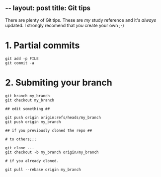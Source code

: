 --
layout: post
title: Git tips 
---

There are plenty of Git tips. These are *my* study reference and it's *always* updated. I strongly recomend that _you_ create your own ;-)

# 1. Partial commits

    git add -p FILE
    git commit -a

# 2. Submiting your branch

    git branch my_branch
    git checkout my_branch

    ## edit something ##

    git push origin origin:refs/heads/my_branch
    git push origin my_branch

    ## if you previously cloned the repo ##

    # to others;;;

    git clone ...
    git checkout -b my_branch origin/my_branch

    # if you already cloned.

    git pull --rebase origin my_branch

